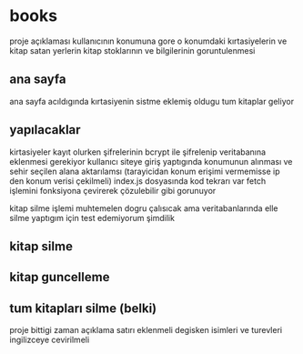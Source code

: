 # books
proje açıklaması
kullanıcının konumuna gore o konumdaki kırtasiyelerin ve kitap satan yerlerin kitap stoklarının ve bilgilerinin goruntulenmesi

## ana sayfa
ana sayfa acıldıgında kırtasiyenin sistme eklemiş oldugu tum kitaplar geliyor




## yapılacaklar
kirtasiyeler kayıt olurken şifrelerinin bcrypt ile şifrelenip veritabanına eklenmesi gerekiyor
kullanıcı siteye giriş yaptıgında konumunun alınması ve sehir seçilen alana aktarılamsı (tarayicidan konum erişimi vermemisse ip den konum verisi çekilmeli)
index.js dosyasında kod tekrarı var fetch işlemini fonksiyona çevirerek çözulebilir gibi gorunuyor

kitap silme işlemi muhtemelen dogru çalısıcak ama veritabanlarında elle silme yaptıgım için test edemiyorum şimdilik




## kitap silme


## kitap guncelleme


## tum kitapları silme (belki)


proje bittigi zaman
açıklama satırı eklenmeli
degisken isimleri ve turevleri ingilizceye cevirilmeli





